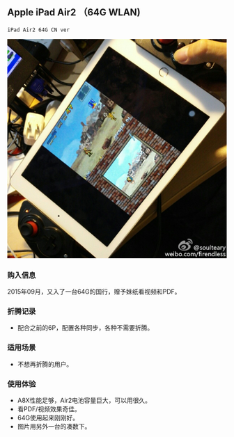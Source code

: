 ## Apple iPad Air2 （64G WLAN)

    iPad Air2 64G CN ver

![iPad Air2 CN ver](./assets/device/ipad-air2-jp.jpg)

### 购入信息

2015年09月，又入了一台64G的国行，赠予妹纸看视频和PDF。

### 折腾记录

- 配合之前的6P，配置各种同步，各种不需要折腾。

### 适用场景

- 不想再折腾的用户。

### 使用体验

- A8X性能足够，Air2电池容量巨大，可以用很久。
- 看PDF/视频效果奇佳。
- 64G使用起来刚刚好。
- 图片用另外一台的凑数下。